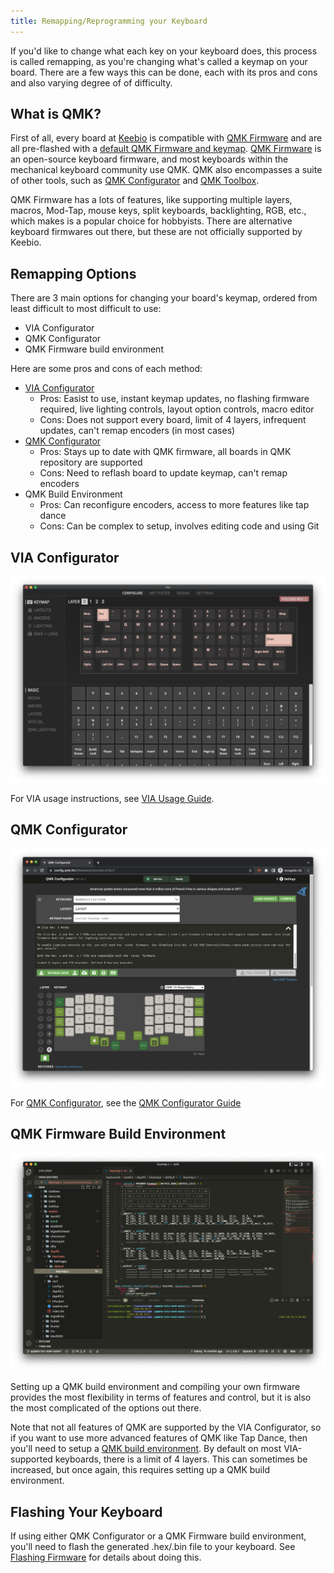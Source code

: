 ```yaml
---
title: Remapping/Reprogramming your Keyboard
---
```


If you'd like to change what each key on your keyboard does, this process is called remapping, as you're changing what's called a keymap on your board. There are a few ways this can be done, each with its pros and cons and also varying degree of of difficulty.

## What is QMK?

First of all, every board at [Keebio](https://keeb.io) is compatible with [QMK Firmware](https://qmk.fm) and are all pre-flashed with a [default QMK Firmware and keymap](default-keymaps.md). [QMK Firmware](https://qmk.fm) is an open-source keyboard firmware, and most keyboards within the mechanical keyboard community use QMK. QMK also encompasses a suite of other tools, such as [QMK Configurator](https://config.qmk.fm/) and [QMK Toolbox](https://github.com/qmk/qmk_toolbox).

QMK Firmware has a lots of features, like supporting multiple layers, macros, Mod-Tap, mouse keys, split keyboards, backlighting, RGB, etc., which makes is a popular choice for hobbyists. There are alternative keyboard firmwares out there, but these are not officially supported by Keebio.

## Remapping Options

There are 3 main options for changing your board's keymap, ordered from least difficult to most difficult to use:

- VIA Configurator
- QMK Configurator
- QMK Firmware build environment

Here are some pros and cons of each method:

- [VIA Configurator](#via-configurator)
    - Pros: Easist to use, instant keymap updates, no flashing firmware required, live lighting controls, layout option controls, macro editor
    - Cons: Does not support every board, limit of 4 layers, infrequent updates, can't remap encoders (in most cases)
- [QMK Configurator](#qmk-configurator)
    - Pros: Stays up to date with QMK firmware, all boards in QMK repository are supported
    - Cons: Need to reflash board to update keymap, can't remap encoders
- QMK Build Environment
    - Pros: Can reconfigure encoders, access to more features like tap dance
    - Cons: Can be complex to setup, involves editing code and using Git

## VIA Configurator

![](./assets/images/misc/via-configure.png)

For VIA usage instructions, see [VIA Usage Guide](via.md).

## QMK Configurator

![](./assets/images/qmk-config/qmk-config-iris.png)

For [QMK Configurator](https://config.qmk.fm), see the [QMK Configurator Guide](https://docs.qmk.fm/#/configurator_step_by_step)

## QMK Firmware Build Environment

![](./assets/images/misc/qmk-build-env.png)

Setting up a QMK build environment and compiling your own firmware provides the most flexibility in terms of features and control, but it is also the most complicated of the options out there.

Note that not all features of QMK are supported by the VIA Configurator, so if you want to use more advanced features of QMK like Tap Dance, then you'll need to setup a [QMK build environment](https://docs.qmk.fm/#/newbs_getting_started). By default on most VIA-supported keyboards, there is a limit of 4 layers. This can sometimes be increased, but once again, this requires setting up a QMK build environment.

## Flashing Your Keyboard

If using either QMK Configurator or a QMK Firmware build environment, you'll need to flash the generated .hex/.bin file to your keyboard. See [Flashing Firmware](flashing-firmware.md) for details about doing this.
